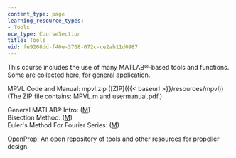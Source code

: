```yaml
---
content_type: page
learning_resource_types:
- Tools
ocw_type: CourseSection
title: Tools
uid: fe9208dd-f46e-3768-072c-ce2ab11d0987
---
```


This course includes the use of many MATLAB®-based tools and functions. Some are collected here, for general application.

MPVL Code and Manual: mpvl.zip ([ZIP]({{< baseurl >}}/resources/mpvl)) (The ZIP file contains: MPVL.m and usermanual.pdf.)

General MATLAB® Intro: ([M](/courses/mechanical-engineering/2-23-hydrofoils-and-propellers-spring-2007/tools/matlab_help.m))  
Bisection Method: ([M](/courses/mechanical-engineering/2-23-hydrofoils-and-propellers-spring-2007/tools/bisection.m))  
Euler's Method For Fourier Series: ([M](/courses/mechanical-engineering/2-23-hydrofoils-and-propellers-spring-2007/tools/fourier_series.m))

[OpenProp](http://web.mit.edu/openprop/www/Welcome.html): An open repository of tools and other resources for propeller design.